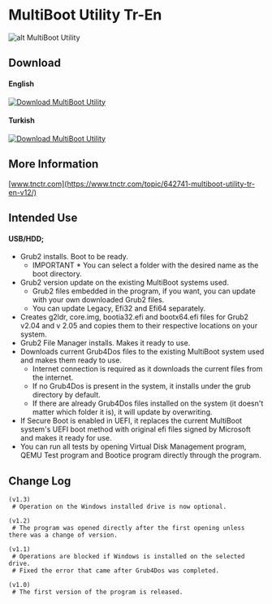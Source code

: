 # MultiBoot Utility Tr-En


![alt MultiBoot Utility](https://github.com/MultiBoot-Utility/MultiBoot-Utility/blob/master/MultiBoot%20Utility/Goruntuler/MultiBoot_Utility_1_En.PNG)

## Download
#### English
[![Download MultiBoot Utility](https://a.fsdn.com/con/app/sf-download-button)](https://sourceforge.net/projects/multiboot-utility/files/MultiBoot%20Utility%20En_v1.3.exe/download)

#### Turkish
[![Download MultiBoot Utility](https://a.fsdn.com/con/app/sf-download-button)](https://sourceforge.net/projects/multiboot-utility/files/MultiBoot%20Utility%20Tr_v1.3.exe/download)


## More Information

[www.tnctr.com](https://www.tnctr.com/topic/642741-multiboot-utility-tr-en-v12/)

## Intended Use

#### USB/HDD;
* Grub2 installs. Boot to be ready.
	- IMPORTANT * You can select a folder with the desired name as the boot directory.
* Grub2 version update on the existing MultiBoot systems used.
	- Grub2 files embedded in the program, if you want, you can update with your own downloaded Grub2 files.
	- You can update Legacy, Efi32 and Efi64 separately.
* Creates g2ldr, core.img, bootia32.efi and bootx64.efi files for Grub2 v2.04 and v 2.05 and copies them to their respective locations on your system.
* Grub2 File Manager installs. Makes it ready to use.
* Downloads current Grub4Dos files to the existing MultiBoot system used and makes them ready to use.
	- Internet connection is required as it downloads the current files from the internet.
	- If no Grub4Dos is present in the system, it installs under the grub directory by default.
	- If there are already Grub4Dos files installed on the system (it doesn't matter which folder it is), it will update by overwriting.
* If Secure Boot is enabled in UEFI, it replaces the current MultiBoot system's UEFI boot method with original efi files signed by Microsoft and makes it ready for use.
* You can run all tests by opening Virtual Disk Management program, QEMU Test program and Bootice program directly through the program.

## Change Log
```
(v1.3)
 # Operation on the Windows installed drive is now optional.

(v1.2)
 # The program was opened directly after the first opening unless there was a change of version.

(v1.1)
 # Operations are blocked if Windows is installed on the selected drive.
 # Fixed the error that came after Grub4Dos was completed.

(v1.0)
 # The first version of the program is released.
 ```